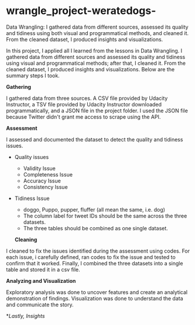# wrangle_project-weratedogs-
Data Wrangling:  I gathered data from different sources, assessed its quality and tidiness using both visual and programmatical methods, and cleaned it. From the cleaned dataset, I produced insights and visualizations.

In this project, I applied all I learned from the lessons in Data Wrangling. I gathered data from different sources and assessed its quality and tidiness using visual and programmatical methods; after that, I cleaned it. From the cleaned dataset, I produced insights and visualizations. Below are the summary steps I took.

**Gathering**

I gathered data from three sources. A CSV file provided by Udacity Instructor, a TSV file provided by Udacity Instructor downloaded programmatically, and a JSON file in the project folder. I used the JSON file because Twitter didn't grant me access to scrape using the API.

**Assessment**

I assessed and documented the dataset to detect the quality and tidiness issues.

* Quality issues
  - Validity Issue
  - Completeness Issue
  - Accuracy Issue
  - Consistency Issue

* Tidiness Issue
  - doggo, Puppo, pupper, fluffer (all mean the same, i.e. dog)
  - The column label for tweet IDs should be the same across the three datasets.
  - The three tables should be combined as one single dataset.
  
  **Cleaning**

I cleaned to fix the issues identified during the assessment using codes. For each issue, i carefully defined, ran codes to fix the issue and tested to confirm that it worked. Finally, I combined the three datasets into a single table and stored it in a csv file.

**Analyzing and Visualization**

Exploratory analysis was done to uncover features and create an analytical demonstration of findings. Visualization was done to understand the data and communicate the story.

**Lastly, Insights*
